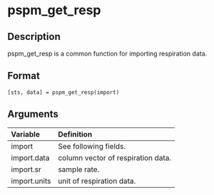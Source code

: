 # pspm_get_resp
## Description
pspm_get_resp is a common function for importing respiration data.

## Format
`[sts, data] = pspm_get_resp(import)`

## Arguments
| Variable | Definition |
|:--|:--|
| import | See following fields. |
| import.data | column vector of respiration data. |
| import.sr | sample rate. |
| import.units | unit of respiration data. |
